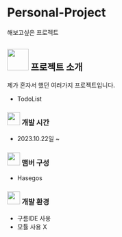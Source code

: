 # Personal-Project
해보고싶은 프로젝트

## <img src="https://github.com/Hasegos/Personal-Project/assets/93961708/d4c1bf97-4703-41e7-a504-3fbdd8a8b10f" width ="50" height = "50"> 프로젝트 소개
제가 혼자서 했던 여러가지 프로젝트입니다.

- TodoList 


### <img src="https://github.com/Hasegos/Personal-Project/assets/93961708/9a43d109-8778-4797-9ef6-fbfa746a83a7" width = "30" height = "30"> 개발 시간

* 2023.10.22일 ~ 

### <img src="https://github.com/Hasegos/Personal-Project/assets/93961708/b0be472d-32af-4068-99ce-dc2f667ddc95" width = "30"> 맴버 구성

- Hasegos 


### <img src="https://github.com/Hasegos/Personal-Project/assets/93961708/62bb20db-1985-463b-a2d6-b648a6a83cc9" width ="30"> 개발 환경

- 구름IDE 사용
- 모튤 사용 X


